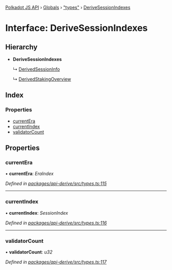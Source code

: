 [Polkadot JS API](../README.md) › [Globals](../globals.md) › ["types"](../modules/_types_.md) › [DeriveSessionIndexes](_types_.derivesessionindexes.md)

# Interface: DeriveSessionIndexes

## Hierarchy

* **DeriveSessionIndexes**

  ↳ [DerivedSessionInfo](_types_.derivedsessioninfo.md)

  ↳ [DerivedStakingOverview](_types_.derivedstakingoverview.md)

## Index

### Properties

* [currentEra](_types_.derivesessionindexes.md#currentera)
* [currentIndex](_types_.derivesessionindexes.md#currentindex)
* [validatorCount](_types_.derivesessionindexes.md#validatorcount)

## Properties

###  currentEra

• **currentEra**: *EraIndex*

*Defined in [packages/api-derive/src/types.ts:115](https://github.com/polkadot-js/api/blob/b1dff2295/packages/api-derive/src/types.ts#L115)*

___

###  currentIndex

• **currentIndex**: *SessionIndex*

*Defined in [packages/api-derive/src/types.ts:116](https://github.com/polkadot-js/api/blob/b1dff2295/packages/api-derive/src/types.ts#L116)*

___

###  validatorCount

• **validatorCount**: *u32*

*Defined in [packages/api-derive/src/types.ts:117](https://github.com/polkadot-js/api/blob/b1dff2295/packages/api-derive/src/types.ts#L117)*
